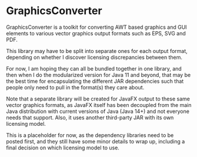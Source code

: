# GraphicsConverter
GraphicsConverter is a toolkit for converting AWT based graphics and GUI elements to various vector graphics output formats such as EPS, SVG and PDF.

This library may have to be split into separate ones for each output format, depending on whether I discover licensing discrepancies between them.

For now, I am hoping they can all be bundled together in one library, and then when I do the modularized version for Java 11 and beyond, that may be the best time for encapsulating the different JAR dependencies such that people only need to pull in the format(s) they care about.

Note that a separate library will be created for JavaFX output to these same vector graphics formats, as JavaFX itself has been decoupled from the main Java distribution with current versions of Java (Java 14+) and not everyone needs that support. Also, it uses another third-party JAR with its own licensing model.

This is a placeholder for now, as the dependency libraries need to be posted first, and they still have some minor details to wrap up, including a final decision on which licensing model to use.
